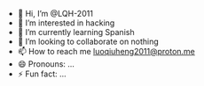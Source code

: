 - 👋 Hi, I’m @LQH-2011
- 👀 I’m interested in hacking
- 🌱 I’m currently learning Spanish
- 💞️ I’m looking to collaborate on nothing
- 📫 How to reach me luoqiuheng2011@proton.me
- 😄 Pronouns: ...
- ⚡ Fun fact: ...

<!---
LQH-2011/LQH-2011 is a ✨ special ✨ repository because its `README.md` (this file) appears on your GitHub profile.
You can click the Preview link to take a look at your changes.
--->
